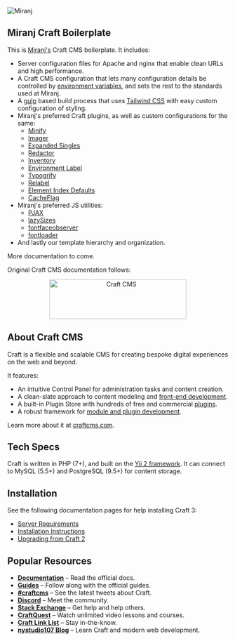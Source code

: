 ![Miranj](https://cdn.miranj.in/mc3/img/apple-touch-icon-precomposed.png)

## Miranj Craft Boilerplate

This is [Miranj's](https://miranj.in) Craft CMS boilerplate. It includes:

* Server configuration files for Apache and nginx that enable clean URLs and high performance.
* A Craft CMS configuration that lets many configuration details be controlled by [environment variables](https://en.wikipedia.org/wiki/Environment_variable),
and sets the rest to the standards used at Miranj.
* A [gulp](https://gulpjs.com/) based build process that uses [Tailwind CSS](https://tailwindcss.com/docs/what-is-tailwind/)
with easy custom configuration of styling.
* Miranj's preferred Craft plugins, as well as custom configurations for the same:
    - [Minify](https://github.com/nystudio107/craft-minify)
    - [Imager](https://github.com/aelvan/Imager-Craft)
    - [Expanded Singles](https://github.com/verbb/expanded-singles)
    - [Redactor](https://github.com/craftcms/redactor)
    - [Inventory](https://github.com/doublesecretagency/craft-inventory)
    - [Environment Label](https://github.com/TopShelfCraft/Environment-Label)
    - [Typogrify](https://github.com/nystudio107/craft-typogrify)
    - [Relabel](https://github.com/Anubarak/craft-relabel)
    - [Element Index Defaults](https://github.com/verbb/element-index-defaults)
    - [CacheFlag](https://github.com/mmikkel/CacheFlag-Craft3)
* Miranj's preferred JS utilities:
    - [PJAX](https://github.com/MoOx/pjax)
    - [lazySizes](https://github.com/aFarkas/lazysizes)
    - [fontfaceobserver](https://github.com/bramstein/fontfaceobserver)
    - [fontloader](https://gist.github.com/vidurb/4e2c2cba3affe643ff18bd4eaf869678)
* And lastly our template hierarchy and organization.

More documentation to come.

Original Craft CMS documentation follows:



<p align="center"><a href="https://craftcms.com/" target="_blank"><img width="312" height="90" src="https://craftcms.com/craftcms.svg" alt="Craft CMS"></a></p>

## About Craft CMS 

Craft is a flexible and scalable CMS for creating bespoke digital experiences on the web and beyond.

It features:

- An intuitive Control Panel for administration tasks and content creation.
- A clean-slate approach to content modeling and [front-end development](https://docs.craftcms.com/v3/dev/).
- A built-in Plugin Store with hundreds of free and commercial [plugins](https://plugins.craftcms.com/).
- A robust framework for [module and plugin development](https://docs.craftcms.com/v3/extend/).

Learn more about it at [craftcms.com](https://craftcms.com).

## Tech Specs

Craft is written in PHP (7+), and built on the [Yii 2 framework](https://www.yiiframework.com/). It can connect to MySQL (5.5+) and PostgreSQL (9.5+) for content storage.

## Installation

See the following documentation pages for help installing Craft 3:

- [Server Requirements](https://docs.craftcms.com/v3/requirements.html)
- [Installation Instructions](https://docs.craftcms.com/v3/installation.html)
- [Upgrading from Craft 2](https://docs.craftcms.com/v3/upgrade.html)

## Popular Resources

- **[Documentation](http://docs.craftcms.com/v3/)** – Read the official docs.
- **[Guides](https://craftcms.com/guides)** – Follow along with the official guides.
- **[#craftcms](https://twitter.com/hashtag/craftcms)** – See the latest tweets about Craft.
- **[Discord](https://craftcms.com/discord)** – Meet the community.
- **[Stack Exchange](http://craftcms.stackexchange.com/)** – Get help and help others.
- **[CraftQuest](https://craftquest.io/)** – Watch unlimited video lessons and courses.
- **[Craft Link List](http://craftlinklist.com/)** – Stay in-the-know.
- **[nystudio107 Blog](https://nystudio107.com/blog)** – Learn Craft and modern web development.
